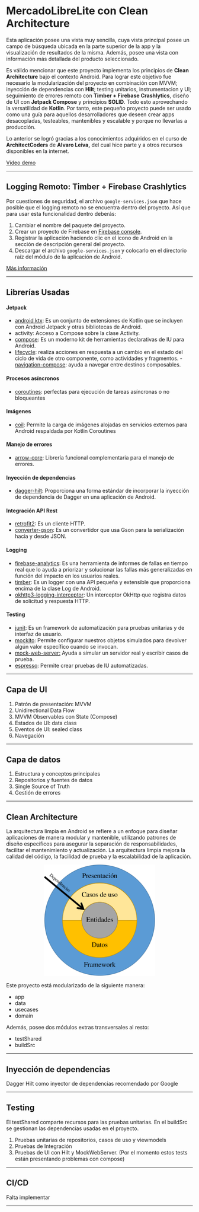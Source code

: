  # MercadoLibreLite con Clean Architecture

Esta aplicación posee una vista muy sencilla, cuya vista principal posee un campo de búsqueda ubicada en la parte superior de la app y la visualización de resultados de la misma. Además, posee una vista con información más detallada del producto seleccionado.

Es válido mencionar que este proyecto implementa los principios de **Clean Architecture** bajo el contexto Android. Para lograr este objetivo fue necesario la modularización del proyecto en combinación con MVVM; inyección de dependencias con **Hilt**; testing unitarios, instrumentacion y UI; seguimiento de errores remoto con **Timber + Firebase Crashlytics**, diseño de UI con **Jetpack Compose** y principios **SOLID**. Todo esto aprovechando la versatilidad de **Kotlin**. Por tanto, este pequeño proyecto puede ser usado como una guía para aquellos desarrolladores que deseen crear apps desacopladas, testeables, mantenibles y escalable y porque no llevarlas a producción.

Lo anterior se logró gracias a los conocimientos adquiridos en el curso de **ArchitectCoders** de **Alvaro Leiva,** del cual hice parte y a otros recursos disponibles en la internet.

[Vídeo demo](https://www.youtube.com/watch?v=2bxu2ykusxQ "Vídeo demo")

------------

## Logging Remoto: Timber + Firebase Crashlytics
Por cuestiones de seguridad, el archivo `google-services.json` que hace posible que el logging remoto no se encuentra dentro del proyecto. Así que para usar esta funcionalidad dentro deberás:

1. Cambiar el nombre del paquete del proyecto.
2. Crear un proyecto de Firebase en [Firebase console](http://https://console.firebase.google.com/?authuser=0 "Firebase console").
3. Registrar la aplicación haciendo clic en el icono de Android en la sección de descripción general del proyecto.
4. Descargar el archivo `google-services.json` y colocarlo en el directorio raíz del módulo de la aplicación de Android.

[Más información](https://proandroiddev.com/remote-logging-with-timber-and-firebase-realtime-database-a9dfbe66284c "Más información")

------------

## Librerías Usadas 

#### Jetpack
- [android ktx](https://developer.android.com/kotlin/ktx "android ktx"): Es un conjunto de extensiones de Kotlin que se incluyen con Android Jetpack y otras bibliotecas de Android.
- activity: Acceso a Compose sobre la clase Activity.
- [compose](https://developer.android.com/jetpack/androidx/releases/compose?hl=en "compose"): Es un moderno kit de herramientas declarativas de IU para Android.
- [lifecycle](https://developer.android.com/jetpack/androidx/releases/lifecycle "lifecycle"): realiza  acciones en respuesta a un cambio en el estado del ciclo de vida de otro componente, como actividades y fragmentos.
-[navigation-compose](https://developer.android.com/jetpack/compose/navigation " navigation-compose"): ayuda a navegar entre destinos composables. 

#### Procesos asíncronos
- [coroutines](https://kotlinlang.org/docs/coroutines-overview.html "coroutines"): perfectas para ejecución de tareas asíncronas o no bloqueantes


#### Imágenes
-  [coil](https://coil-kt.github.io/coil/ "coil"): Permite la carga de imágenes alojadas en servicios externos para Android respaldada por Kotlin Coroutines

#### Manejo de errores
- [arrow-core](https://arrow-kt.io/docs/core/ "arrow-core"): Librería funcional complementaria para el manejo de errores.

#### Inyección de dependencias
- [dagger-hilt](https://dagger.dev/hilt/ "dagger-hilt"): Proporciona una forma estándar de incorporar la inyección de dependencia de Dagger en una aplicación de Android.

#### Integración API Rest 
- [retrofit2](https://square.github.io/retrofit/ "retrofit2"): Es un cliente HTTP.
- [converter-gson](https://github.com/square/retrofit/tree/master/retrofit-converters/gson "converter-gson"): Es un convertidor que usa Gson para la serialización hacia y desde JSON.

#### Logging
- [firebase-analytics](https://firebase.google.com/products/analytics/ "firebase-analytics"): Es una herramienta de informes de fallas en tiempo real que lo ayuda a priorizar y solucionar las fallas más generalizadas en función del impacto en los usuarios reales.
- [timber](https://github.com/JakeWharton/timber "timber"): Es un logger con una API pequeña y extensible que proporciona encima de la clase Log de Android.
- [okhttp3-logging-interceptor](https://github.com/square/okhttp/tree/master/okhttp-logging-interceptor "logging-interceptor"): Un interceptor OkHttp que registra datos de solicitud y respuesta HTTP.

#### Testing
- [junit](https://junit.org/junit4/ "junit"): Es un framework de automatización para pruebas unitarias y de interfaz de usuario.
- [mockito](https://site.mockito.org/ "mockito"): Permite configurar nuestros objetos simulados para devolver algún valor específico cuando se invocan.
- [mock-web-server:](https://github.com/square/okhttp/tree/master/mockwebserver "mock-web-server:") Ayuda a simular un servidor real y escribir casos de prueba.
- [espresso](https://developer.android.com/training/testing/espresso "espresso"): Permite crear pruebas de IU automatizadas.


------------

## Capa de UI

1. Patrón de presentación: MVVM
2. Unidirectional Data Flow
3. MVVM Observables con State (Compose)
4. Estados de UI: data class
5. Eventos de UI: sealed class
6. Navegación

------------

## Capa de datos

1. Estructura y conceptos principales
2. Repositorios  y fuentes de datos
3. Single Source of Truth
4. Gestión de errores

------------

## Clean Architecture

La arquitectura limpia en Android se refiere a un enfoque para diseñar aplicaciones de manera modular y mantenible, utilizando patrones de diseño específicos para asegurar la separación de responsabilidades, facilitar el mantenimiento y actualización. La arquitectura limpia mejora la calidad del código, la facilidad de prueba y la escalabilidad de la aplicación.

<p align="center">
  <img src="https://github.com/lumec/MercadoLibreChallenge/blob/compose_testing/images/clean_architecture_es.png" height="300" width="300"/>
</p>

Este proyecto está modularizado de la siguiente manera:

- app
- data
- usecases
- domain

Además, posee dos módulos extras transversales al resto:

- testShared
- buildSrc

------------

## Inyección de dependencias

Dagger Hilt como inyector de dependencias recomendado por Google

------------

## Testing

El testShared comparte recursos para las pruebas unitarias. 
En el buildSrc se gestionan las dependencias usadas en el proyecto.

1. Pruebas unitarias de repositorios, casos de uso y viewmodels
2. Pruebas de Integración
3. Pruebas de UI con Hilt y MockWebServer. (Por el momento estos tests están presentando problemas con compose)

-------

## CI/CD

Falta implementar

-------


